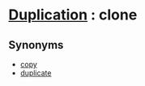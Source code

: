 # [Duplication][1] : clone

## Synonyms

  - [copy](copy.md)
  - [duplicate](duplicate.md)
  
[1]: README.md